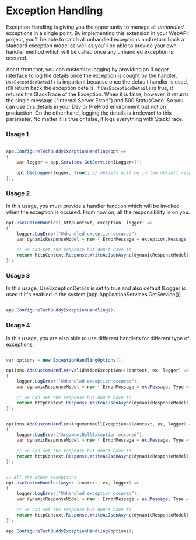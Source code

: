 # Exception Handling

Exception Handling is giving you the opportunity to manage all *unhandled* exceptions in a single point. By implementing this extension in your WebAPI project, 
you'll be able to catch all unhandled exceptions and return back a standard exception model as well as you'll be able to provide your own handler method which will be called once any unhandled exception is occured.    

Apart from that, you can customize logging by providing an ILogger interface to log the details once the exception is cought by the handler. 
`UseExceptionDetails` is important because once the default handler is used, it'll return back the exception details. 
If `UseExceptionDetails` is true, it returns the StackTrace of the Exception. 
When it is false, however, it returns the single message ("Internal Server Error!") and 500 StatusCode. So you can use this details in your Dev or PreProd environment but not on production. 
On the other hand, logging the details is irrelevant to this parameter. No matter it is true or false, it logs everything with StackTrace.  

### Usage 1  

```csharp

app.ConfigureTechBuddyExceptionHandling(opt =>
{
    var logger = app.Services.GetService<ILogger>();

    opt.UseLogger(logger, true); // details will be in the default response model (`DefaultExceptionHandlerResponseModel`)
});

```

### Usage 2  

In this usage, you must provide a handler function which will be invoked when the exception is occured. From now on, all the responsibility is on you.

```csharp
opt.UseCustomHandler((httpContext, exception, logger) => 
{
    logger.LogError("Unhandled exception occured");
    var dynamicResponseModel = new { ErrorMessage = exception.Message };

    // we can set the response but don't have to
    return httpContext.Response.WriteAsJsonAsync(dynamicResponseModel); // WriteAsJsonAsync is an extension method.
});
```

### Usage 3

In this usage, UseExceptionDetails is set to true and also default ILogger is used if it's enabled in the system (app.ApplicationServices.GetService<ILogger>())

```csharp

app.ConfigureTechBuddyExceptionHandling();

```


### Usage 4

In this usage, you are also able to use different handlers for different type of exceptions.

```csharp

var options = new ExceptionHandlingOptions();

options.AddCustomHandler<ValidationException>((context, ex, logger) =>
{
    logger.LogError("Unhandled exception occured");
    var dynamicResponseModel = new { ErrorMessage = ex.Message, Type = "ValidationException" };

    // we can set the response but don't have to
    return httpContext.Response.WriteAsJsonAsync(dynamicResponseModel);
});


options.AddCustomHandler<ArgumentNullException>((context, ex, logger) =>
{
    logger.LogError("ArgumentNullException occured");
    var dynamicResponseModel = new { ErrorMessage = ex.Message, Type = "ArgumentNullException" };

    // we can set the response but don't have to
    return httpContext.Response.WriteAsJsonAsync(dynamicResponseModel);
});


// All the other exceptions
opt.UseCustomHandler(async (context, ex, logger) =>
{
    logger.LogError("Unhandled exception occured");
    var dynamicResponseModel = new { ErrorMessage = ex.Message, Type = "Exception" };

    // we can set the response but don't have to
    return httpContext.Response.WriteAsJsonAsync(dynamicResponseModel);
});

app.ConfigureTechBuddyExceptionHandling(options);

```
